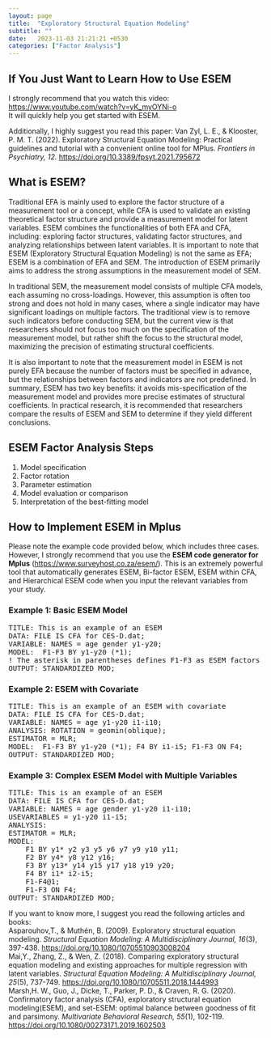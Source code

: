 ```yaml
---
layout: page
title:  "Exploratory Structural Equation Modeling"
subtitle: ""
date:   2023-11-03 21:21:21 +0530
categories: ["Factor Analysis"]
---
```



<h2><strong>If You Just Want to Learn How to Use ESEM</strong></h2>
<p>I strongly recommend that you watch this video: <a href="https://www.youtube.com/watch?v=yK_myOYNi-o">https://www.youtube.com/watch?v=yK_myOYNi-o</a><br>
It will quickly help you get started with ESEM.</p>
<p>Additionally, I highly suggest you read this paper:  
Van Zyl, L. E., & Klooster, P. M. T. (2022). Exploratory Structural Equation Modeling: Practical guidelines and tutorial with a convenient online tool for MPlus. <i>Frontiers in Psychiatry, 12.</i> <a href="https://doi.org/10.3389/fpsyt.2021.795672">https://doi.org/10.3389/fpsyt.2021.795672</a></p>

<h2><strong>What is ESEM?</strong></h2>
<p>Traditional EFA is mainly used to explore the factor structure of a measurement tool or a concept, while CFA is used to validate an existing theoretical factor structure and provide a measurement model for latent variables. ESEM combines the functionalities of both EFA and CFA, including: exploring factor structures, validating factor structures, and analyzing relationships between latent variables. It is important to note that ESEM (Exploratory Structural Equation Modeling) is not the same as EFA; ESEM is a combination of EFA and SEM. The introduction of ESEM primarily aims to address the strong assumptions in the measurement model of SEM.</p>

<p>In traditional SEM, the measurement model consists of multiple CFA models, each assuming no cross-loadings. However, this assumption is often too strong and does not hold in many cases, where a single indicator may have significant loadings on multiple factors. The traditional view is to remove such indicators before conducting SEM, but the current view is that researchers should not focus too much on the specification of the measurement model, but rather shift the focus to the structural model, maximizing the precision of estimating structural coefficients.</p>

<p>It is also important to note that the measurement model in ESEM is not purely EFA because the number of factors must be specified in advance, but the relationships between factors and indicators are not predefined. In summary, ESEM has two key benefits: it avoids mis-specification of the measurement model and provides more precise estimates of structural coefficients. In practical research, it is recommended that researchers compare the results of ESEM and SEM to determine if they yield different conclusions.</p>

<h2><strong>ESEM Factor Analysis Steps</strong></h2>
<ol>
  <li>Model specification</li>
  <li>Factor rotation</li>
  <li>Parameter estimation</li>
  <li>Model evaluation or comparison</li>
  <li>Interpretation of the best-fitting model</li>
</ol>

<h2><strong>How to Implement ESEM in Mplus</strong></h2>
<p>Please note the example code provided below, which includes three cases. However, I strongly recommend that you use the <strong>ESEM code generator for Mplus</strong> (<a href="https://www.surveyhost.co.za/esem/">https://www.surveyhost.co.za/esem/</a>). This is an extremely powerful tool that automatically generates ESEM, Bi-factor ESEM, ESEM within CFA, and Hierarchical ESEM code when you input the relevant variables from your study.</p>

<h3>Example 1: Basic ESEM Model</h3>

<pre>
TITLE: This is an example of an ESEM
DATA: FILE IS CFA for CES-D.dat;
VARIABLE: NAMES = age gender y1-y20;
MODEL:  F1-F3 BY y1-y20 (*1); 
! The asterisk in parentheses defines F1-F3 as ESEM factors
OUTPUT: STANDARDIZED MOD;
</pre>

<h3>Example 2: ESEM with Covariate</h3>

<pre>
TITLE: This is an example of an ESEM with covariate
DATA: FILE IS CFA for CES-D.dat;
VARIABLE: NAMES = age y1-y20 i1-i10;
ANALYSIS: ROTATION = geomin(oblique);            
ESTIMATOR = MLR;
MODEL:  F1-F3 BY y1-y20 (*1); F4 BY i1-i5; F1-F3 ON F4; 
OUTPUT: STANDARDIZED MOD;
</pre>

<h3>Example 3: Complex ESEM Model with Multiple Variables</h3>
<pre>
TITLE: This is an example of an ESEM
DATA: FILE IS CFA for CES-D.dat;
VARIABLE: NAMES = age gender y1-y20 i1-i10; 
USEVARIABLES = y1-y20 i1-i5;
ANALYSIS:       
ESTIMATOR = MLR;
MODEL: 
    F1 BY y1* y2 y3 y5 y6 y7 y9 y10 y11;
    F2 BY y4* y8 y12 y16;
    F3 BY y13* y14 y15 y17 y18 y19 y20;
    F4 BY i1* i2-i5;
    F1-F4@1;
    F1-F3 ON F4;
OUTPUT: STANDARDIZED MOD;
</pre>
<p>If you want to know more, I suggest you read the following articles and books:
<br>Asparouhov,T., & Muthén, B. (2009). Exploratory structural equation modeling. <i>Structural Equation Modeling: A Multidisciplinary Journal, 16</i>(3), 397-438. <a href="https://doi.org/10.1080/10705510903008204">https://doi.org/10.1080/10705510903008204</a>
<br>Mai,Y., Zhang, Z., & Wen, Z. (2018). Comparing exploratory structural equation modeling and existing approaches for multiple regression with latent variables. <i>Structural Equation Modeling: A Multidisciplinary Journal, 25</i>(5), 737-749. <a href="https://doi.org/10.1080/10705511.2018.1444993">https://doi.org/10.1080/10705511.2018.1444993</a>
<br>Marsh,H. W., Guo, J., Dicke, T., Parker, P. D., & Craven, R. G. (2020). Confirmatory factor analysis (CFA), exploratory structural equation modeling(ESEM), and set-ESEM: optimal balance between goodness of fit and parsimony. <i>Multivariate Behavioral Research, 55</i>(1), 102-119. <a href="https://doi.org/10.1080/00273171.2019.1602503">https://doi.org/10.1080/00273171.2019.1602503</a>
